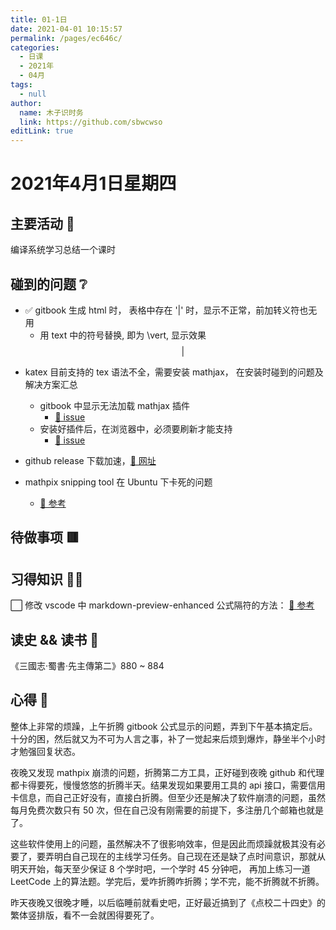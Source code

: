 ```yaml
---
title: 01-1日
date: 2021-04-01 10:15:57
permalink: /pages/ec646c/
categories: 
  - 日课
  - 2021年
  - 04月
tags: 
  - null
author: 
  name: 木子识时务
  link: https://github.com/sbwcwso
editLink: true
---
```

# 2021年4月1日星期四

## 主要活动 🏃

编译系统学习总结一个课时

## 碰到的问题 ❔

* ✅ gitbook 生成 html 时， 表格中存在 '|' 时，显示不正常，前加转义符也无用
  * 用 text 中的符号替换, 即为 \vert, 显示效果 $$ \vert $$
<!-- TODO:mathjax 使用总结-->
* katex 目前支持的 tex 语法不全，需要安装 mathjax， 在安装时碰到的问题及解决方案汇总
  * gitbook 中显示无法加载 mathjax 插件
    * [🔗 issue](https://github.com/GitbookIO/plugin-mathjax/issues/13#issuecomment-553189742)
  * 安装好插件后，在浏览器中，必须要刷新才能支持
    * [🔗 issue](https://github.com/GitbookIO/plugin-mathjax/issues/34#issuecomment-374435329)

* github release 下载加速，[🔗 网址](https://d.serctl.com/)
* mathpix snipping tool 在 Ubuntu 下卡死的问题
  * [🔗 参考](https://forum.snapcraft.io/t/bug-mathpix-snipping-tool-qt-session-management-error/21195/3)

## 待做事项 🟥

## 习得知识 🧑‍💻

<!-- TODO:修改 vscode 中 markdown-preview-enhanced 公式隔符的方法：-->
⬜ 修改 vscode 中 markdown-preview-enhanced 公式隔符的方法： [🔗 参考](https://zhuanlan.zhihu.com/p/82220909)

## 读史 && 读书 📖

《三國志·蜀書·先主傳第二》880 ~ 884

## 心得 🤔

整体上非常的烦躁，上午折腾 gitbook 公式显示的问题，弄到下午基本搞定后。十分的困，然后就又为不可为人言之事，补了一觉起来后烦到爆炸，静坐半个小时才勉强回复状态。

夜晚又发现 mathpix 崩溃的问题，折腾第二方工具，正好碰到夜晚 github 和代理都卡得要死，慢慢悠悠的折腾半天。结果发现如果要用工具的 api 接口，需要信用卡信息，而自己正好没有，直接白折腾。但至少还是解决了软件崩溃的问题，虽然每月免费次数只有 50 次，但在自己没有刚需要的前提下，多注册几个邮箱也就是了。

这些软件使用上的问题，虽然解决不了很影响效率，但是因此而烦躁就极其没有必要了，要弄明白自己现在的主线学习任务。自己现在还是缺了点时间意识，那就从明天开始，每天至少保证 8 个学时吧，一个学时 45 分钟吧， 再加上练习一道 LeetCode 上的算法题。学完后，爱咋折腾咋折腾；学不完，能不折腾就不折腾。

昨天夜晚又很晚才睡，以后临睡前就看史吧，正好最近搞到了《点校二十四史》的繁体竖排版，看不一会就困得要死了。